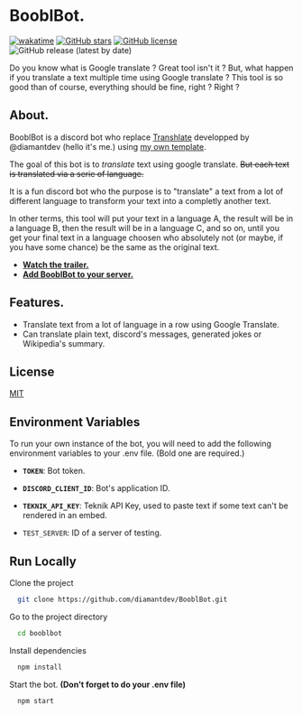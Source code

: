 # BooblBot.

[![wakatime](https://wakatime.com/badge/github/diamantdev/BooblBot.svg?style=flat-square)](https://wakatime.com/badge/github/diamantdev/BooblBot)
[![GitHub stars](https://img.shields.io/github/stars/diamantdev/BooblBot?style=flat-square)](https://github.com/diamantdev/BooblBot/stargazers)
[![GitHub license](https://img.shields.io/github/license/diamantdev/BooblBot?style=flat-square)](https://github.com/diamantdev/BooblBot)
![GitHub release (latest by date)](https://img.shields.io/github/v/release/diamantdev/BooblBot?style=flat-square)

Do you know what is Google translate ? Great tool isn't it ? But, what happen if you translate a text multiple time using Google translate ? This tool is so good than of course, everything should be fine, right ? Right ?

## About.

BooblBot is a discord bot who replace [Transhlate](https://github.com/diamantdev/transhlate) developped by @diamantdev (hello it's me.) using [my own template](https://github.com/diamantdev/BotTemplate).

The goal of this bot is to _translate_ text using google translate. ~~But each text is translated via a serie of language.~~

It is a fun discord bot who the purpose is to "translate" a text from a lot of different language to transform your text into a completly another text.

In other terms, this tool will put your text in a language A, the result will be in a language B, then the result will be in a language C, and so on, until you get your final text in a language choosen who absolutely not (or maybe, if you have some chance) be the same as the original text.

- **[Watch the trailer.](https://www.youtube.com/watch?v=_HSUw9mlG54)**
- **[Add BooblBot to your server.](https://discord.com/api/oauth2/authorize?client_id=926345095987470376&permissions=84992&scope=bot%20applications.commands)**

## Features.

- Translate text from a lot of language in a row using Google Translate.
- Can translate plain text, discord's messages, generated jokes or Wikipedia's summary.

## License

[MIT](https://choosealicense.com/licenses/mit/)

## Environment Variables

To run your own instance of the bot, you will need to add the following environment variables to your .env file. (Bold one are required.)

- **`TOKEN`**: Bot token.

- **`DISCORD_CLIENT_ID`**: Bot's application ID.

- **`TEKNIK_API_KEY`**: Teknik API Key, used to paste text if some text can't be rendered in an embed.

- `TEST_SERVER`: ID of a server of testing.

## Run Locally

Clone the project

```bash
  git clone https://github.com/diamantdev/BooblBot.git
```

Go to the project directory

```bash
  cd booblbot
```

Install dependencies

```bash
  npm install
```

Start the bot. **(Don't forget to do your .env file)**

```bash
  npm start
```

